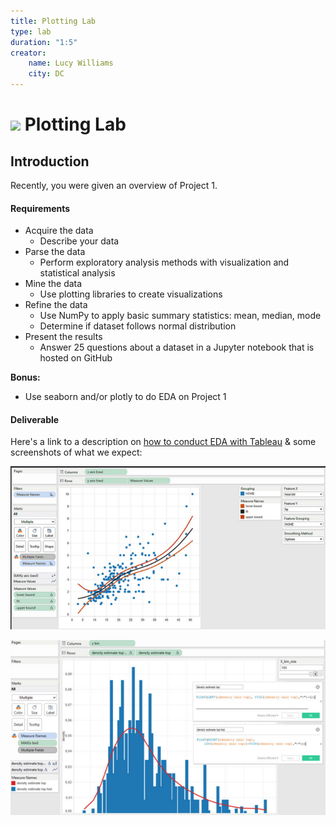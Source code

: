 ```yaml
---
title: Plotting Lab
type: lab
duration: "1:5"
creator:
    name: Lucy Williams
    city: DC
---
```


# ![](https://ga-dash.s3.amazonaws.com/production/assets/logo-9f88ae6c9c3871690e33280fcf557f33.png) Plotting Lab

## Introduction
Recently, you were given an overview of Project 1.

#### Requirements

- Acquire the data
    - Describe your data
- Parse the data
    - Perform exploratory analysis methods with visualization and statistical analysis
- Mine the data
    - Use plotting libraries to create visualizations
- Refine the data
    - Use NumPy to apply basic summary statistics: mean, median, mode
    - Determine if dataset follows normal distribution
- Present the results
    - Answer 25 questions about a dataset in a Jupyter notebook that is hosted on GitHub


**Bonus:**
- Use seaborn and/or plotly to do EDA on Project 1

#### Deliverable

Here's a link to a description on [how to conduct EDA with Tableau](http://www.r-bloggers.com/scatter-plots-with-marginal-densities-an-example-for-doing-exploratory-data-analysis-with-tableau-and-r/) & some screenshots of what we expect:

![Example 1](./assets/images/tableau-eda-1.png)

![Example 2](./assets/images/tableau-eda-2.png)
